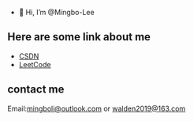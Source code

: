 - 👋 Hi, I’m @Mingbo-Lee
## Here are some link about me 
- [CSDN](https://blog.csdn.net/weixin_43408232)
- [LeetCode](https://leetcode-cn.com/u/walden-12/)
## contact me 
Email:mingboli@outlook.com or walden2019@163.com

